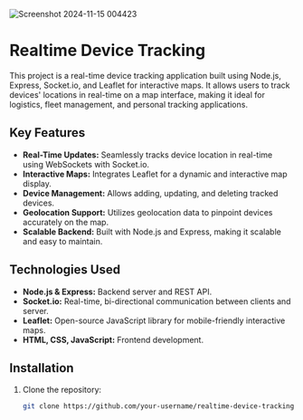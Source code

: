 ![Screenshot 2024-11-15 004423](https://github.com/user-attachments/assets/e53d85a1-acbf-4c56-b129-979547f3c82e)
# Realtime Device Tracking

This project is a real-time device tracking application built using Node.js, Express, Socket.io, and Leaflet for interactive maps. It allows users to track devices' locations in real-time on a map interface, making it ideal for logistics, fleet management, and personal tracking applications.

## Key Features

- **Real-Time Updates:** Seamlessly tracks device location in real-time using WebSockets with Socket.io.
- **Interactive Maps:** Integrates Leaflet for a dynamic and interactive map display.
- **Device Management:** Allows adding, updating, and deleting tracked devices.
- **Geolocation Support:** Utilizes geolocation data to pinpoint devices accurately on the map.
- **Scalable Backend:** Built with Node.js and Express, making it scalable and easy to maintain.

## Technologies Used

- **Node.js & Express:** Backend server and REST API.
- **Socket.io:** Real-time, bi-directional communication between clients and server.
- **Leaflet:** Open-source JavaScript library for mobile-friendly interactive maps.
- **HTML, CSS, JavaScript:** Frontend development.

## Installation

1. Clone the repository:
   ```bash
   git clone https://github.com/your-username/realtime-device-tracking.git
